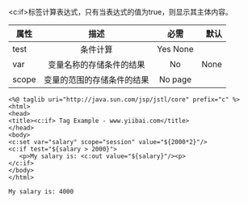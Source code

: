 <c:if>标签计算表达式，只有当表达式的值为true，则显示其主体内容。



|属性|	描述|	必需|	默认|
|-------------|:-------------:|:-------------:|-----:|
|test	|条件计算|	Yes	None|
|var|	变量名称的存储条件的结果|	No|	None|
|scope	|变量的范围的存储条件的结果	|No	page|



```
<%@ taglib uri="http://java.sun.com/jsp/jstl/core" prefix="c" %>
<html>
<head>
<title><c:if> Tag Example - www.yiibai.com</title>
</head>
<body>
<c:set var="salary" scope="session" value="${2000*2}"/>
<c:if test="${salary > 2000}">
   <p>My salary is: <c:out value="${salary}"/><p>
</c:if>
</body>
</html>
```


```
My salary is: 4000
```


